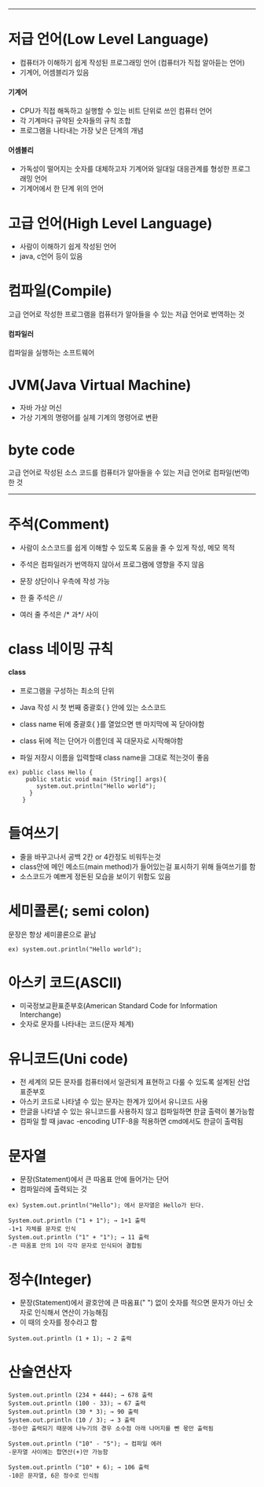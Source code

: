 
---

# 저급 언어(Low Level Language)
- 컴퓨터가 이해하기 쉽게 작성된 프로그래밍 언어 (컴퓨터가 직접 알아듣는 언어)
- 기계어, 어셈블리가 있음
#### 기계어
- CPU가 직접 해독하고 실행할 수 있는 비트 단위로 쓰인 컴퓨터 언어
- 각 기계마다 규약된 숫자들의 규칙 조합
- 프로그램을 나타내는 가장 낮은 단계의 개념
#### 어셈블리
- 가독성이 떨어지는 숫자를 대체하고자 기계어와 일대일 대응관계를 형성한 프로그래밍 언어
- 기계어에서 한 단계 위의 언어

# 고급 언어(High Level Language)
- 사람이 이해하기 쉽게 작성된 언어
- java, c언어 등이 있음

# 컴파일(Compile)
고급 언어로 작성한 프로그램을 컴퓨터가 알아들을 수 있는 저급 언어로 번역하는 것
#### 컴파일러
컴파일을 실행하는 소프트웨어

# JVM(Java Virtual Machine)
- 자바 가상 머신
- 가상 기계의 명령어를 실제 기계의 명령어로 변환

# byte code
고급 언어로 작성된 소스 코드를 컴퓨터가 알아들을 수 있는 저급 언어로 컴파일(번역)한 것


---

# 주석(Comment)
- 사람이 소스코드를 쉽게 이해할 수 있도록 도움을 줄 수 있게 작성, 메모 목적
- 주석은 컴파일러가 번역하지 않아서 프로그램에 영향을 주지 않음
- 문장 상단이나  우측에 작성 가능

- 한 줄 주석은 // 
- 여러 줄 주석은 /* 과*/ 사이

# class 네이밍 규칙
#### class
- 프로그램을 구성하는 최소의 단위
- Java 작성 시 첫 번째 중괄호{ } 안에 있는 소스코드

- class name 뒤에 중괄호{ }를 열었으면 맨 마지막에 꼭 닫아야함
- class 뒤에 적는 단어가 이름인데 꼭 대문자로 시작해야함

- 파일 저장시 이름을 입력할때  class name을 그대로 적는것이 좋음

```
ex) public class Hello {
     public static void main (String[] args){
        system.out.println("Hello world");
      }
    }
```

# 들여쓰기 
- 줄을 바꾸고나서 공백 2칸 or 4칸정도 비워두는것
- class안에 메인 메소드(main method)가 들어있는걸 표시하기 위해 들여쓰기를 함
- 소스코드가 예쁘게 정돈된 모습을 보이기 위함도 있음


# 세미콜론(; semi colon)
문장은 항상 세미콜론으로 끝남

```
ex) system.out.println("Hello world");
```

# 아스키 코드(ASCII)
- 미국정보교환표준부호(American Standard Code for Information Interchange)
- 숫자로 문자를 나타내는 코드(문자 체계)

# 유니코드(Uni code)
- 전 세계의 모든 문자를 컴퓨터에서 일관되게 표현하고 다룰 수 있도록 설계된 산업 표준부호
- 아스키 코드로 나타낼 수 있는 문자는 한계가 있어서 유니코드 사용
- 한글을 나타낼 수 있는 유니코드를 사용하지 않고 컴파일하면 한글 출력이 불가능함
- 컴파일 할 때 javac -encoding UTF-8을 적용하면 cmd에서도 한글이 출력됨

# 문자열
- 문장(Statement)에서 큰 따옴표 안에 들어가는 단어
- 컴파일러에 출력되는 것

```
ex) System.out.println("Hello"); 에서 문자열은 Hello가 된다.
```

```
System.out.println ("1 + 1"); → 1+1 출력
-1+1 자체를 문자로 인식
System.out.println ("1" + "1"); → 11 출력
-큰 따옴표 안의 1이 각각 문자로 인식되어 결합됨
```
# 정수(Integer)
- 문장(Statement)에서 괄호안에 큰 따옴표(" ") 없이 숫자를 적으면 문자가 아닌 숫자로 인식해서 연산이 가능해짐
- 이 때의 숫자를 정수라고 함

```
System.out.println (1 + 1); → 2 출력
```

# 산술연산자

```
System.out.println (234 + 444); → 678 출력
System.out.println (100 - 33); → 67 출력
System.out.println (30 * 3); → 90 출력
System.out.println (10 / 3); → 3 출력 
-정수만 출력되기 때문에 나누기의 경우 소수점 아래 나머지를 뻰 몫만 출력됨

System.out.println ("10" - "5"); → 컴파일 에러
-문자열 사이에는 합연산(+)만 가능함

System.out.println ("10" + 6); → 106 출력
-10은 문자열, 6은 정수로 인식됨
```